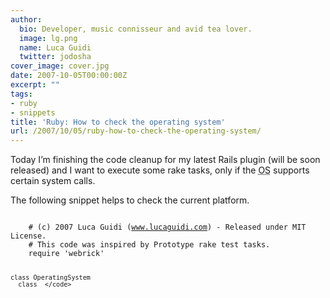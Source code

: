```yaml
---
author:
  bio: Developer, music connisseur and avid tea lover.
  image: lg.png
  name: Luca Guidi
  twitter: jodosha
cover_image: cover.jpg
date: 2007-10-05T00:00:00Z
excerpt: ""
tags:
- ruby
- snippets
title: 'Ruby: How to check the operating system'
url: /2007/10/05/ruby-how-to-check-the-operating-system/
---
```


<p>Today I&#8217;m finishing the code cleanup for my latest Rails plugin (will be soon released) and I want to execute some rake tasks, only if the <acronym title="Operating System">OS</acronym> supports certain system calls.</p>
<p>The following snippet helps to check the current platform.</p>
<code class="ruby">
    # (c) 2007 Luca Guidi (<a href="http://www.lucaguidi.com">www.lucaguidi.com</a>) - Released under MIT License.
    # This code was inspired by Prototype rake test tasks.
    require 'webrick'

    class OperatingSystem
      class  </code>
